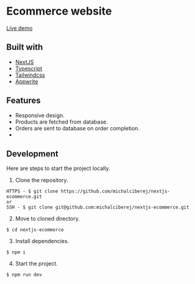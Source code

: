 # Ecommerce website

[Live demo](https://nextjs-ecommerce-five-chi.vercel.app/)

## Built with

- [NextJS](https://nextjs.org/)
- [Typescript](https://www.typescriptlang.org/)
- [Tailwindcss](https://tailwindcss.com/)
- [Appwrite](https://appwrite.io/)

## Features

- Responsive design.
- Products are fetched from database.
- Orders are sent to database on order completion.
-

## Development

Here are steps to start the project locally.

1. Clone the repository.

```
HTTPS - $ git clone https://github.com/michalciberej/nextjs-ecommerce.git
or
SSH - $ git clone git@github.com:michalciberej/nextjs-ecommerce.git
```

2. Move to cloned directory.

```
$ cd nextjs-ecommerce
```

3. Install dependencies.

```
$ npm i
```

4. Start the project.

```
$ npm run dev
```
